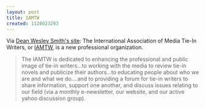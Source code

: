 ```yaml
---
layout: post
title: IAMTW
created: 1128023293
---
```

Via [Dean Wesley Smith's site](http://www.deanwesleysmith.com/forum/viewtopic.php?t=65):  The International Association of Media Tie-In Writers, or [IAMTW](http://www.iamtw.org/), is a new professional organization.

> The IAMTW is dedicated to enhancing the professional and public image of tie-in writers...to working with the media to review tie-in novels and publicize their authors...to educating people about who we are and what we do....and to providing a forum for tie-in writers to share information, support one another, and discuss issues relating to our field (via a monthly e-newsletter, our website, and our active yahoo discussion group).
